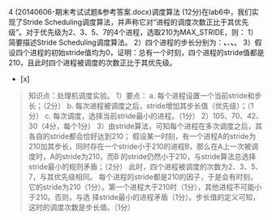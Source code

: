 4
(20140606-期末考试试题&参考答案.docx)调度算法
(12分)在lab6中，我们实现了Stride
Scheduling调度算法，并声称它对“进程的调度次数正比于其优先级”。对于优先级为2、3、5、7的4个进程，选取210为MAX_STRIDE，则：
1）简要描述Stride Scheduling调度算法。
2）四个进程的步长分别为：________、________、________、________。
3）假设四个进程的初始stride值均为0，证明：总有一个时刻，四个进程的stride值都是210，且此时四个进程被调度的次数正比于其优先级。
- [x]  

> 知识点：处理机调度实验。
> 1）要点：
> a. 每个进程设置一个当前stride和步长；（2分）
> b. 每次进程被调度之后，stride增加其步长值（优先级）；（1分）
> c. 每次调度，选择当前stride最小的进程。（1分）
> 2）105、70、42、30（4分，每个1分）
> 3）由stride算法，可知每个进程在多次调度之后，其各自的stride都会恰好达到210；
> 假设某一时刻，有一个进程A的stride为210加其步长，同时存在一个stride小于210的进程B，那么在A上一次被调度时，A的stride为210，而B
> 的stride仍然小于210，与stride算法总选择stride最小的规则矛盾；（2分）
> 此时，四个进程被调度的次数为2、3、5、7，与其优先级相同。
> 每个进程的stride都是210的因子，于是会有时刻，它的stride为210（1分）。第一个进程大于210时（1分），其他进程不可能小于210。否则，与选
> 择stride最小的进程矛盾（1分）。步长值的定义可知，这时的调度次数是步长值。（1分）  
